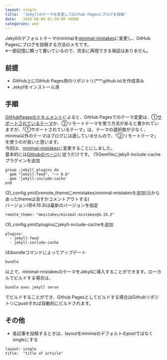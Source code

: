 ```yaml
---
layout: single
title:  "Jekyllのテーマを変更してGithub Pagesにブログを投稿"
date:   2020-08-09 01:30:00 +0900
categories: web
---
```

Jekyllのデフォルトテーマ(minima)を[minimal-mistakes](https://github.com/mmistakes/minimal-mistakes)に変更し、GitHub Pagesにブログを投稿する方法のメモです。  
※一部記憶に頼って書いているので、完全に再現できる保証はありません。

## 前提
* GitHub上にGitHub Pages用のリポジトリ(***.github.io)を作成済み
* Jekyllをインストール済

## 手順
[GitHubPagesのドキュメント](https://docs.github.com/ja/github/working-with-github-pages/adding-a-theme-to-your-github-pages-site-using-jekyll)によると、GitHub Pagesでのテーマ変更は、①[サポートされているテーマ](https://pages.github.com/themes/)か、②リモートテーマを使う方法があると書かれていますが、「①サポートされているテーマ」は、テーマの選択肢が少なく、minima以外のテーマはブログには適していませんので、「②リモートテーマ」を使うのが良いと思います。  
今回は、[minimal-mistakes](https://github.com/mmistakes/minimal-mistakes)に変更することにしました。  
基本的には[Githubのページ](https://github.com/mmistakes/minimal-mistakes)に従うだけです。
(1)Gemfileにjekyll-include-cacheプラグインを追加
```
group :jekyll_plugins do
  gem "jekyll-feed", "~> 0.6"
  gem 'jekyll-include-cache'
end
```
(2)_config.ymlのremote_themeにmmistakes/minimal-mistakesを追加(元からあったthemeは消すかコメントアウトする)  
バージョン(@4.19.3)は最新のバージョンを指定
```
remote_theme: "mmistakes/minimal-mistakes@4.19.3"
```
(3)_config.ymlのpluginsにjekyll-include-cacheを追加
```
plugins:
  - jekyll-feed
  - jekyll-include-cache
```
(4)bundleコマンドによってアップデート
```
bundle
```
以上で、minimal-mistakesのテーマをJekyllに導入することができます。ローカルでビルドする場合は、
```
bundle exec jekyll serve
```
でビルドすることができ、Github Pagesとしてビルドする場合はGithubリポジトリにpushすれば自動的にビルドされます。

## その他
* 各記事を投稿するときは、layoutをminimaのデフォルトのpostではなくsingleにする
```
layout: single
title:  "title of article"
```
